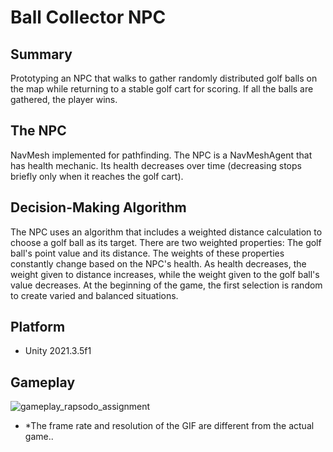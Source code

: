 # Ball Collector NPC
## Summary
Prototyping an NPC that walks to gather randomly distributed golf balls on the map while returning to a stable golf cart for scoring. If all the balls are gathered, the player wins.
## The NPC
NavMesh implemented for pathfinding. The NPC is a NavMeshAgent that has health mechanic. Its health decreases over time (decreasing stops briefly only when it reaches the golf cart).
## Decision-Making Algorithm
The NPC uses an algorithm that includes a weighted distance calculation to choose a golf ball as its target. There are two weighted properties: The golf ball's point value and its distance. The weights of these properties constantly change based on the NPC's health. As health decreases, the weight given to distance increases, while the weight given to the golf ball's value decreases. At the beginning of the game, the first selection is random to create varied and balanced situations.
## Platform
* Unity 2021.3.5f1
## Gameplay
![gameplay_rapsodo_assignment](https://github.com/user-attachments/assets/f3f3d39d-ae20-466d-a791-1aa2bab63606)
* *The frame rate and resolution of the GIF are different from the actual game..
